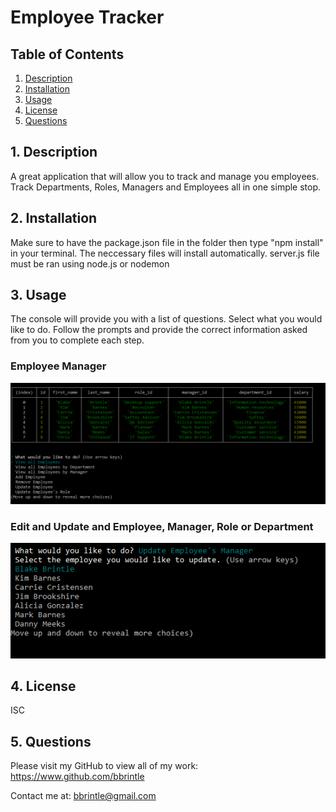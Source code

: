 # Employee Tracker

## Table of Contents
1. [ Description ](#desc)
2. [ Installation ](#install)
3. [ Usage ](#usage)
4. [ License ](#lic)
5. [ Questions ](#quest)
    
<a name="desc"></a>
## 1. Description
A great application that will allow you to track and manage you employees. Track Departments, Roles, Managers and Employees all in one simple stop.
    
<a name="install"></a>
## 2. Installation
Make sure to have the package.json file in the folder then type "npm install" in your terminal. The neccessary files will install automatically.
server.js file must be ran using node.js or nodemon
    
<a name="usage"></a>
## 3. Usage
The console will provide you with a list of questions. Select what you would like to do. Follow the prompts and provide the correct information asked from you to complete each step.
<br>
<h3>Employee Manager</h3>
<img src="./images/screencap1.PNG">
<br>
<h3>Edit and Update and Employee, Manager, Role or Department</h3>
<img src="./images/screencap2.PNG">

    
<a name="lic"></a>
## 4. License
ISC
    

<a name="quest"></a>
## 5. Questions
Please visit my GitHub to view all of my work:
https://www.github.com/bbrintle 

Contact me at: bbrintle@gmail.com